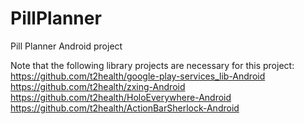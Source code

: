 PillPlanner
===========

Pill Planner Android project

Note that the following library projects are necessary for this project:
https://github.com/t2health/google-play-services_lib-Android
https://github.com/t2health/zxing-Android
https://github.com/t2health/HoloEverywhere-Android
https://github.com/t2health/ActionBarSherlock-Android

